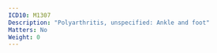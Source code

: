 ```yaml
---
ICD10: M1307
Description: "Polyarthritis, unspecified: Ankle and foot"
Matters: No
Weight: 0
---
```

